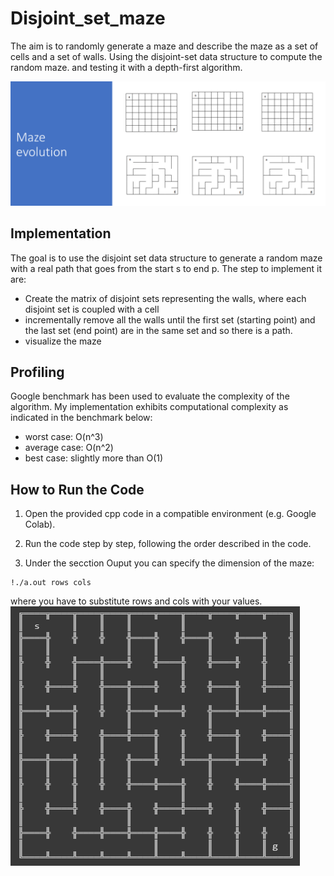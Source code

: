 # Disjoint_set_maze
The aim is to randomly generate a maze and describe the maze as a set of cells and a set of walls. Using the disjoint-set data structure to compute the random maze. and testing it with a depth-first algorithm.

![](https://github.com/FrancescoZanella/Disjoint_set_maze/blob/main/maze.png)

## Implementation
The goal is to use the disjoint set data structure to generate a random maze with a real path that goes from the start s to end p. The step to implement it are:
  - Create the matrix of disjoint sets representing the walls, where each disjoint set is coupled with a cell
  - incrementally remove all the walls until the first set (starting point) and the last set (end point) are in the same set and so there is a path.
  - visualize the maze

## Profiling
Google benchmark has been used to evaluate the complexity of the algorithm. My implementation exhibits computational complexity as indicated in the benchmark below:
  - worst case: O(n^3)
  - average case: O(n^2)
  - best case: slightly more than O(1)

## How to Run the Code

1. Open the provided cpp code in a compatible environment (e.g. Google Colab).

2. Run the code step by step, following the order described in the code.

3. Under the secction Ouput you can specify the dimension of the maze:
  ```
  !./a.out rows cols
```
where you have to substitute rows and cols with your values.
![](https://github.com/FrancescoZanella/Disjoint_set_maze/blob/main/output.png)

